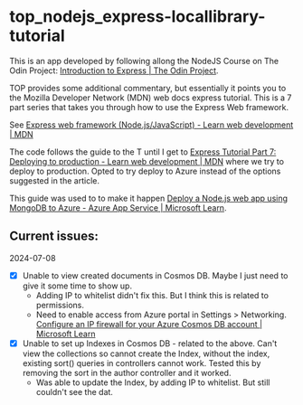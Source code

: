 # top_nodejs_express-locallibrary-tutorial
This is an app developed by following allong the NodeJS Course on The Odin Project: [Introduction to Express | The Odin Project](https://www.theodinproject.com/lessons/nodejs-introduction-to-express).

TOP provides some additional commentary, but essentially it points you to the Mozilla Developer Network (MDN) web docs express tutorial. This is a 7 part series that takes you through how to use the Express Web framework.

See [Express web framework (Node.js/JavaScript) - Learn web development | MDN](https://developer.mozilla.org/en-US/docs/Learn/Server-side/Express_Nodejs)

The code follows the guide to the T until I get to [Express Tutorial Part 7: Deploying to production - Learn web development | MDN](https://developer.mozilla.org/en-US/docs/Learn/Server-side/Express_Nodejs/deployment) where we try to deploy to production. Opted to try deploy to Azure instead of the options suggested in the article.

This guide was used to to make it happen [Deploy a Node.js web app using MongoDB to Azure - Azure App Service | Microsoft Learn](https://learn.microsoft.com/en-us/azure/app-service/tutorial-nodejs-mongodb-app).

## Current issues:
2024-07-08
- [x] Unable to view created documents in Cosmos DB. Maybe I just need to give it some time to show up.
  - Adding IP to whitelist didn't fix this. But I think this is related to permissions.
  - Need to enable access from Azure portal in Settings > Networking. [Configure an IP firewall for your Azure Cosmos DB account | Microsoft Learn](https://learn.microsoft.com/en-us/azure/cosmos-db/how-to-configure-firewall?WT.mc_id=Portal-Microsoft_Azure_DocumentDB)
- [x] Unable to set up Indexes in Cosmos DB - related to the above. Can't view the collections so cannot create the Index, without the index, existing sort() queries in controllers cannot work. Tested this by removing the sort in the author controller and it worked.
  - Was able to update the Index, by adding IP to whitelist. But still couldn't see the dat.

